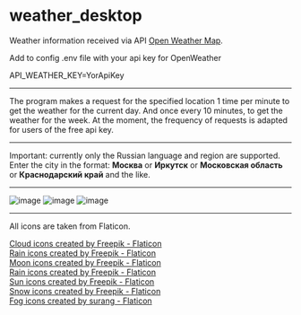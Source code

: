 # weather_desktop
Weather information received via API <a href="https://openweathermap.org" title="openweathermap">Open Weather Map</a>.

Add to config .env file with your api key for OpenWeather

API_WEATHER_KEY=YorApiKey
<hr>

The program makes a request for the specified location 1 time per minute to get the weather for the current day. 
And once every 10 minutes, to get the weather for the week. At the moment, the frequency of requests is adapted for users of the free api key.

<hr>
Important: currently only the Russian language and region are supported.<br>
Enter the city in the format: <b>Москва</b> or <b>Иркутск</b> or <b>Московская область</b> or <b>Краснодарский край</b> and the like.

<hr>

![image](https://user-images.githubusercontent.com/73838948/162620558-e7843eda-7e6a-4fa0-af34-309b48314111.png)
![image](https://user-images.githubusercontent.com/73838948/162620582-e2135ed4-e8e5-4650-9166-39b52bff5175.png)
![image](https://user-images.githubusercontent.com/73838948/162620626-f31b5170-32ff-4792-9b6a-22feb9f4193b.png)


<hr>

All icons are taken from Flaticon.

<a href="https://www.flaticon.com/free-icons/cloud" title="cloud icons">Cloud icons created by Freepik - Flaticon</a><br>
<a href="https://www.flaticon.com/free-icons/rain" title="rain icons">Rain icons created by Freepik - Flaticon</a><br>
<a href="https://www.flaticon.com/free-icons/moon" title="moon icons">Moon icons created by Freepik - Flaticon</a><br>
<a href="https://www.flaticon.com/free-icons/rain" title="rain icons">Rain icons created by Freepik - Flaticon</a><br>
<a href="https://www.flaticon.com/free-icons/sun" title="sun icons">Sun icons created by Freepik - Flaticon</a><br>
<a href="https://www.flaticon.com/free-icons/snow" title="snow icons">Snow icons created by Freepik - Flaticon</a><br>
<a href="https://www.flaticon.com/free-icons/fog" title="fog icons">Fog icons created by surang - Flaticon</a><br>
